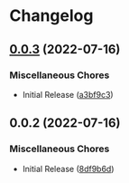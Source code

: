 # Changelog

## [0.0.3](https://github.com/pekala/eslint-plugin-dependency-cruiser/compare/v0.0.2...v0.0.3) (2022-07-16)


### Miscellaneous Chores

* Initial Release ([a3bf9c3](https://github.com/pekala/eslint-plugin-dependency-cruiser/commit/a3bf9c38654e863031d942b7f9b59a6b26cba1be))

## 0.0.2 (2022-07-16)


### Miscellaneous Chores

* Initial Release ([8df9b6d](https://github.com/pekala/eslint-plugin-dependency-cruiser/commit/8df9b6d8054717e8f167d66665bca0e5ce103ed4))
